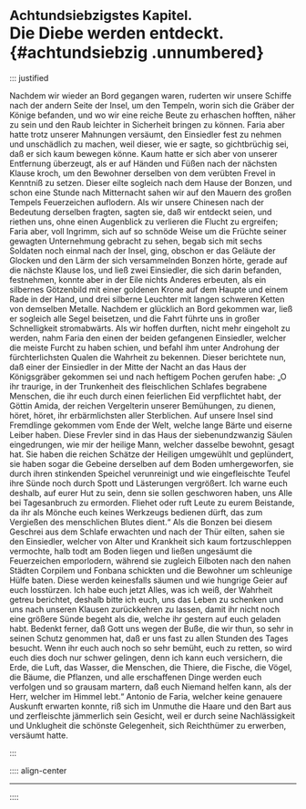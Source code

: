 # <small>Achtundsiebzigstes Kapitel.</small><br />Die Diebe werden entdeckt.{#achtundsiebzig .unnumbered}

::: justified

Nachdem wir wieder an Bord gegangen waren, ruderten wir unsere Schiffe nach der
andern Seite der Insel, um den Tempeln, worin sich die Gräber der Könige
befanden, und wo wir eine reiche Beute zu erhaschen hofften, näher zu sein und
den Raub leichter in Sicherheit bringen zu können. Faria aber hatte trotz
unserer Mahnungen versäumt, den Einsiedler fest zu nehmen und unschädlich zu
machen, weil dieser, wie er sagte, so gichtbrüchig sei, daß er sich kaum bewegen
könne. Kaum hatte er sich aber von unserer Entfernung überzeugt, als er auf
Händen und Füßen nach der nächsten Klause kroch, um den Bewohner derselben von
dem verübten Frevel in Kenntniß zu setzen. Dieser eilte sogleich nach dem Hause
der Bonzen, und schon eine Stunde nach Mitternacht sahen wir auf den Mauern des
großen Tempels Feuerzeichen auflodern. Als wir unsere Chinesen nach der
Bedeutung derselben fragten, sagten sie, daß wir entdeckt seien, und riethen
uns, ohne einen Augenblick zu verlieren die Flucht zu ergreifen; Faria aber,
voll Ingrimm, sich auf so schnöde Weise um die Früchte seiner gewagten
Unternehmung gebracht zu sehen, begab sich mit sechs Soldaten noch einmal nach
der Insel, ging, obschon er das Geläute der Glocken und den Lärm der sich
versammelnden Bonzen hörte, gerade auf die nächste Klause los, und ließ zwei
Einsiedler, die sich darin befanden, festnehmen, konnte aber in der Eile nichts
Anderes erbeuten, als ein silbernes Götzenbild mit einer goldenen Krone auf dem
Haupte und einem Rade in der Hand, und drei silberne Leuchter mit langen
schweren Ketten von demselben Metalle. Nachdem er glücklich an Bord gekommen
war, ließ er sogleich alle Segel beisetzen, und die Fahrt führte uns in großer
Schnelligkeit stromabwärts. Als wir hoffen durften, nicht mehr eingeholt zu
werden, nahm Faria den einen der beiden gefangenen Einsiedler, welcher die
meiste Furcht zu haben schien, und befahl ihm unter Androhung der
fürchterlichsten Qualen die Wahrheit zu bekennen. Dieser berichtete nun, daß
einer der Einsiedler in der Mitte der Nacht an das Haus der Königsgräber
gekommen sei und nach heftigem Pochen gerufen habe: „O ihr traurige, in der
Trunkenheit des fleischlichen Schlafes begrabene Menschen, die ihr euch durch
einen feierlichen Eid verpflichtet habt, der Göttin Amida, der reichen
Vergelterin unserer Bemühungen, zu dienen, höret, höret, ihr erbärmlichsten
aller Sterblichen. Auf unsere Insel sind Fremdlinge gekommen vom Ende der Welt,
welche lange Bärte und eiserne Leiber haben. Diese Frevler sind in das Haus der
siebenundzwanzig Säulen eingedrungen, wie mir der heilige Mann, welcher dasselbe
bewohnt, gesagt hat. Sie haben die reichen Schätze der Heiligen umgewühlt und
geplündert, sie haben sogar die Gebeine derselben auf dem Boden umhergeworfen,
sie durch ihren stinkenden Speichel verunreinigt und wie eingefleischte Teufel
ihre Sünde noch durch Spott und Lästerungen vergrößert. Ich warne euch deshalb,
auf eurer Hut zu sein, denn sie sollen geschworen haben, uns Alle bei
Tagesanbruch zu ermorden. Fliehet oder ruft Leute zu eurem Beistande, da ihr als
Mönche euch keines Werkzeugs bedienen dürft, das zum Vergießen des menschlichen
Blutes dient.“ Als die Bonzen bei diesem Geschrei aus dem Schlafe erwachten und
nach der Thür eilten, sahen sie den Einsiedler, welcher von Alter und Krankheit
sich kaum fortzuschleppen vermochte, halb todt am Boden liegen und ließen
ungesäumt die Feuerzeichen emporlodern, während sie zugleich Eilboten nach den
nahen Städten Corpilem und Fonbana schickten und die Bewohner um schleunige
Hülfe baten. Diese werden keinesfalls säumen und wie hungrige Geier auf euch
losstürzen. Ich habe euch jetzt Alles, was ich weiß, der Wahrheit getreu
berichtet, deshalb bitte ich euch, uns das Leben zu schenken und uns nach
unseren Klausen zurückkehren zu lassen, damit ihr nicht noch eine größere Sünde
begeht als die, welche ihr gestern auf euch geladen habt. Bedenkt ferner, daß
Gott uns wegen der Buße, die wir thun, so sehr in seinen Schutz genommen hat,
daß er uns fast zu allen Stunden des Tages besucht. Wenn ihr euch auch noch so
sehr bemüht, euch zu retten, so wird euch dies doch nur schwer gelingen, denn
ich kann euch versichern, die Erde, die Luft, das Wasser, die Menschen, die
Thiere, die Fische, die Vögel, die Bäume, die Pflanzen, und alle erschaffenen
Dinge werden euch verfolgen und so grausam martern, daß euch Niemand helfen
kann, als der Herr, welcher im Himmel lebt.“ Antonio de Faria, welcher keine
genauere Auskunft erwarten konnte, riß sich im Unmuthe die Haare und den Bart
aus und zerfleischte jämmerlich sein Gesicht, weil er durch seine Nachlässigkeit
und Unklugheit die schönste Gelegenheit, sich Reichthümer zu erwerben, versäumt
hatte.

:::


:::: align-center
****
::::
